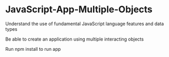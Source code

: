 # JavaScript-App-Multiple-Objects

Understand the use of fundamental JavaScript language features and data types

Be able to create an application using multiple interacting objects

Run npm install to run app
